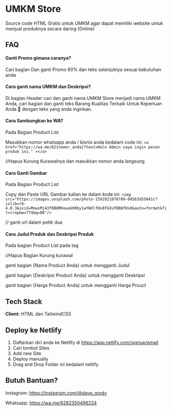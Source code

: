 # UMKM Store

Source code HTML Gratis untuk UMKM agar dapat memiliki website untuk menjual produknya secara daring (Online)

## FAQ

#### Ganti Promo gimana caranya?

Cari bagian <!-- Start Promo --> Dan ganti Promo 60% dan teks selanjutnya sesuai kebutuhan anda

#### Cara ganti nama UMKM dan Deskripsi?

Di bagian Header cari <!-- Ganti Nama UMKM Anda --> dan ganti nama UMKM Store menjadi nama UMKM Anda, cari bagian <!-- Ganti Deskripsi UMKM Anda --> dan ganti teks Barang Kualitas Terbaik Untuk Keperluan Anda 🎉 dengan teks yang anda inginkan.

#### Cara Sambungkan ke WA?

Pada Bagian Product List

Masukkan nomor whatsapp anda / bisnis anda kedalam code ini:
`<a href="https://wa.me/62{nomor_anda}?text=Halo Admin saya ingin pesan produk ini." ></a>`

//Hapus Kurung Kurawalnya dan masukkan nomor anda langsung

#### Cara Ganti Gambar

Pada Bagian Product List

Copy dan Paste URL Gambar kalian ke dalam kode ini:
`<img src="https://images.unsplash.com/photo-1592921870789-04563d55041c?ixlib=rb-4.0.3&ixid=MnwxMjA3fDB8MHxwaG90by1wYWdlfHx8fGVufDB8fHx8&auto=format&fit=crop&w=774&q=80"/>`

// ganti url dalam petik dua

#### Cara Judul Produk dan Deskripsi Produk

Pada bagian Product List pada tag <a>

//Hapus Bagian Kurung kurawal

ganti bagian {Nama Product Anda} untuk mengganti Judul

ganti bagian {Deskripsi Product Anda} untuk mengganti Deskripsi

ganti bagian {Harga Product Anda} untuk mengganti Harga Prouct

## Tech Stack

**Client:** HTML dan TailwindCSS

## Deploy ke Netlify

1. Daftarkan diri anda ke Netlify di https://app.netlify.com/signup/email
2. Cari tombol Sites
3. Add new Site
4. Deploy manually
5. Drag and Drop Folder ini kedalam netlify

## Butuh Bantuan?

Instagram: https://instagram.com/@dave_gordy

Whatsapp: https://wa.me/6282350496224
